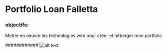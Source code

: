 # Portfolio Loan Falletta

### objectifs:

Mettre en oeuvre les technologies web pour créer et héberger mon portfolio

############ ![alt text](https://1.bp.blogspot.com/-2BOesYU3r68/YNrtZ_uqSXI/AAAAAAAABv8/0zOIslBh0cEmIMxvW0ePAS-RtI5piJbIQCLcBGAsYHQ/s16000/netbeans-logo-png.png)

